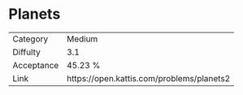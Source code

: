 # Planets

<table>
    <tr>
        <td>Category</td>
        <td>Medium</td>
    </tr>
    <tr>
        <td>Diffulty</td>
        <td>3.1</td>
    </tr>
    <tr>
        <td>Acceptance</td>
        <td>45.23 %</td>
    </tr>
    <tr>
        <td>Link</td>
        <td>https://open.kattis.com/problems/planets2</td>
    </tr>
</table>